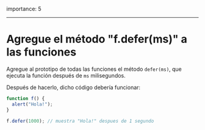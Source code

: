 importance: 5

---

# Agregue el método "f.defer(ms)" a las funciones

Agregue al prototipo de todas las funciones el método `defer(ms)`, que ejecuta la función después de `ms` milisegundos.

Después de hacerlo, dicho código debería funcionar:

```js
function f() {
  alert("Hola!");
}

f.defer(1000); // muestra "Hola!" despues de 1 segundo
```
